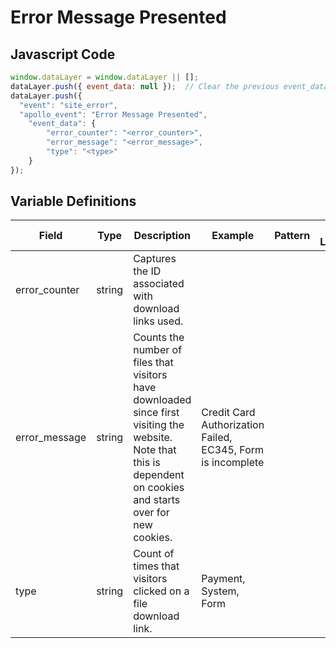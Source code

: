 # Error Message Presented

### 

## Javascript Code
```js
window.dataLayer = window.dataLayer || [];
dataLayer.push({ event_data: null });  // Clear the previous event_data object.
dataLayer.push({
  "event": "site_error",
  "apollo_event": "Error Message Presented",
    "event_data": {
        "error_counter": "<error_counter>",
        "error_message": "<error_message>",
        "type": "<type>"
    }
});
```

## Variable Definitions

|Field|Type|Description|Example|Pattern|Min Length|Max Length|Minimum|Maximum|Multiple Of|
| --- | --- | --- | --- | --- | --- | --- | --- | --- | --- |
|error_counter|string|Captures the ID associated with download links used.||||||||
|error_message|string|Counts the number of files that visitors have downloaded since first visiting the website. Note that this is dependent on cookies and starts over for new cookies.|Credit Card Authorization Failed, EC345, Form is incomplete|||||||
|type|string|Count of times that visitors clicked on a file download link.|Payment, System, Form|||||||




